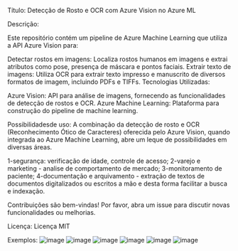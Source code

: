  Título: Detecção de Rosto e OCR com Azure Vision no Azure ML

Descrição:

Este repositório contém um pipeline de Azure Machine Learning que utiliza a API Azure Vision para:

Detectar rostos em imagens: Localiza rostos humanos em imagens e extrai atributos como pose, presença de máscara e pontos faciais.
Extrair texto de imagens: Utiliza OCR para extrair texto impresso e manuscrito de diversos formatos de imagem, incluindo PDFs e TIFFs.
Tecnologias Utilizadas:

Azure Vision: API para análise de imagens, fornecendo as funcionalidades de detecção de rostos e OCR.
Azure Machine Learning: Plataforma para construção do pipeline de machine learning.

Possibilidadesde uso:
A combinação da detecção de rosto e OCR (Reconhecimento Ótico de Caracteres) oferecida pelo Azure Vision, quando integrada ao Azure Machine Learning,
abre um leque de possibilidades em diversas áreas.

1-segurança: verificação de idade, controle de acesso;
2-varejo e marketing - analise de comportamento de mercado;
3-monitoramento de paciente;
4-documentação e arquivamento - extração de textos de documentos digitalizados ou escritos a mão e desta forma facilitar a busca e indexação.

Contribuições são bem-vindas! Por favor, abra um issue para discutir novas funcionalidades ou melhorias.

Licença:
Licença MIT

Exemplos:
![image](https://github.com/user-attachments/assets/38498c33-4ec8-4323-b114-de597d6023d8)
![image](https://github.com/user-attachments/assets/edb4a2fe-009f-449a-a4b8-a6d6de13042e)
![image](https://github.com/user-attachments/assets/c39207cc-bd69-4e82-91f2-312ef82cb8b6)
![image](https://github.com/user-attachments/assets/3542404b-39e8-49b9-bbec-843e29fcf9af)
![image](https://github.com/user-attachments/assets/d53a0a59-6dfd-4f90-a7dd-ed694e263e39)
![image](https://github.com/user-attachments/assets/55ae1c10-40be-4afa-86b6-f0796fd47a0c)


